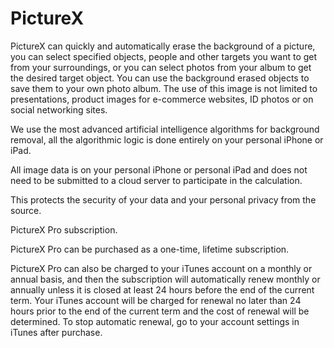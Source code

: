 # PictureX

PictureX can quickly and automatically erase the background of a picture, you can select specified objects, people and other targets you want to get from your surroundings, or you can select photos from your album to get the desired target object. You can use the background erased objects to save them to your own photo album. The use of this image is not limited to presentations, product images for e-commerce websites, ID photos or on social networking sites.

We use the most advanced artificial intelligence algorithms for background removal, all the algorithmic logic is done entirely on your personal iPhone or iPad.

All image data is on your personal iPhone or personal iPad and does not need to be submitted to a cloud server to participate in the calculation.

This protects the security of your data and your personal privacy from the source.


PictureX Pro subscription.

PictureX Pro can be purchased as a one-time, lifetime subscription.

PictureX Pro can also be charged to your iTunes account on a monthly or annual basis, and then the subscription will automatically renew monthly or annually unless it is closed at least 24 hours before the end of the current term. Your iTunes account will be charged for renewal no later than 24 hours prior to the end of the current term and the cost of renewal will be determined. To stop automatic renewal, go to your account settings in iTunes after purchase.
